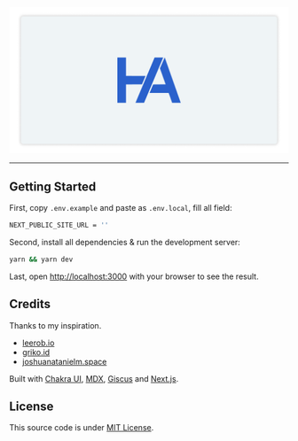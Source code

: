 ![Hendra Agil](public/og-image.png)

---

## Getting Started

First, copy `.env.example` and paste as `.env.local`, fill all field:

```bash
NEXT_PUBLIC_SITE_URL = ''
```

Second, install all dependencies & run the development server:

```bash
yarn && yarn dev
```

Last, open [http://localhost:3000](http://localhost:3000) with your browser to see the result.

## Credits

Thanks to my inspiration.

- [leerob.io](https://leerob.io/)
- [griko.id](https://griko.id/)
- [joshuanatanielm.space](https://joshuanatanielm.space/)

Built with [Chakra UI](https://chakra-ui.com), [MDX](https://mdxjs.com), [Giscus](https://giscus.app/) and [Next.js](https://nextjs.org).

## License

This source code is under [MIT License](LICENSE).
